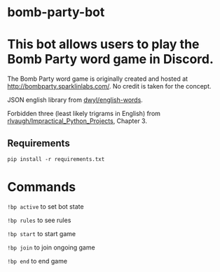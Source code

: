 # bomb-party-bot
# This bot allows users to play the Bomb Party word game in Discord.

The Bomb Party word game is originally created and hosted at http://bombparty.sparklinlabs.com/. No credit is taken for the concept.

JSON english library from [dwyl/english-words](https://github.com/dwyl/english-words).

Forbidden three (least likely trigrams in English) from [rlvaugh/Impractical_Python_Projects](https://github.com/rlvaugh/Impractical_Python_Projects), Chapter 3.

## Requirements
``` pip install -r requirements.txt ```

# Commands

```!bp active``` to set bot state

```!bp rules``` to see rules

```!bp start``` to start game

```!bp join``` to join ongoing game

```!bp end``` to end game
